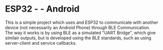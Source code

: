 # ESP32 - <BLE> - Android

This is a simple project which uses and ESP32 to communicate with another device (not necessarily an Android Phone) through BLE Communication. The way it works is by using BLE as a simulated "UART Bridge", which give similair outputs, but is developed using the BLE standards, such as using server-client and service callbacks.